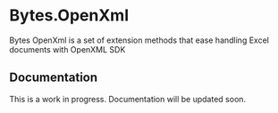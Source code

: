 # Bytes.OpenXml
Bytes OpenXml is a set of extension methods that ease handling Excel documents with OpenXML SDK


## Documentation
This is a work in progress. Documentation will be updated soon.

